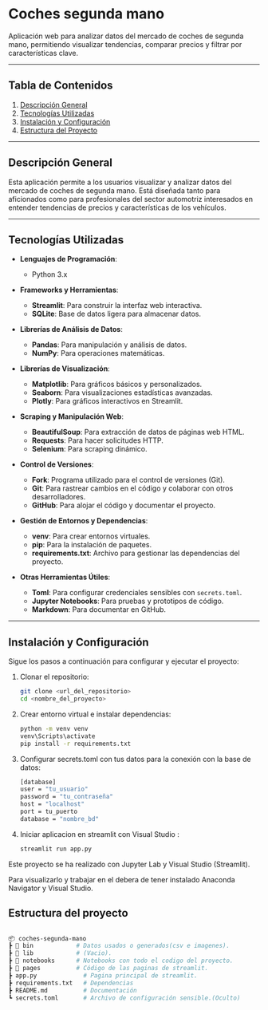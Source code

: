 # **Coches segunda mano**  
Aplicación web para analizar datos del mercado de coches de segunda mano, permitiendo visualizar tendencias, comparar precios y filtrar por características clave.  

---

## **Tabla de Contenidos**  
1. [Descripción General](#descripción-general)  
2. [Tecnologías Utilizadas](#tecnologías-utilizadas)  
3. [Instalación y Configuración](#instalación-y-configuración)  
4. [Estructura del Proyecto](#estructura-del-proyecto)  

---

## **Descripción General**  
Esta aplicación permite a los usuarios visualizar y analizar datos del mercado de coches de segunda mano. Está diseñada tanto para aficionados como para profesionales del sector automotriz interesados en entender tendencias de precios y características de los vehículos.  

---

## **Tecnologías Utilizadas**  

- **Lenguajes de Programación**:  
  - Python 3.x  

- **Frameworks y Herramientas**:  
  - **Streamlit**: Para construir la interfaz web interactiva.  
  - **SQLite**: Base de datos ligera para almacenar datos.  

- **Librerías de Análisis de Datos**:  
  - **Pandas**: Para manipulación y análisis de datos.  
  - **NumPy**: Para operaciones matemáticas.  

- **Librerías de Visualización**:  
  - **Matplotlib**: Para gráficos básicos y personalizados.  
  - **Seaborn**: Para visualizaciones estadísticas avanzadas.  
  - **Plotly**: Para gráficos interactivos en Streamlit.  

- **Scraping y Manipulación Web**:  
  - **BeautifulSoup**: Para extracción de datos de páginas web HTML.  
  - **Requests**: Para hacer solicitudes HTTP.  
  - **Selenium**: Para scraping dinámico.  

- **Control de Versiones**:
  - **Fork**: Programa utilizado para el control de versiones (Git).
  - **Git**: Para rastrear cambios en el código y colaborar con otros desarrolladores.  
  - **GitHub**: Para alojar el código y documentar el proyecto.  

- **Gestión de Entornos y Dependencias**:  
  - **venv**: Para crear entornos virtuales.  
  - **pip**: Para la instalación de paquetes.  
  - **requirements.txt**: Archivo para gestionar las dependencias del proyecto.  

- **Otras Herramientas Útiles**:  
  - **Toml**: Para configurar credenciales sensibles con `secrets.toml`.  
  - **Jupyter Notebooks**: Para pruebas y prototipos de código.  
  - **Markdown**: Para documentar en GitHub.  
 

---

## **Instalación y Configuración**  
Sigue los pasos a continuación para configurar y ejecutar el proyecto:  

1. Clonar el repositorio:  
   ```bash
   git clone <url_del_repositorio>
   cd <nombre_del_proyecto>

2. Crear entorno virtual e instalar dependencias:  
   ```bash
   python -m venv venv
   venv\Scripts\activate
   pip install -r requirements.txt

3. Configurar secrets.toml con tus datos para la conexión con la base de datos:  
   ```bash
   [database]
   user = "tu_usuario"
   password = "tu_contraseña"
   host = "localhost"
   port = tu_puerto
   database = "nombre_bd"

4. Iniciar aplicacion en streamlit con Visual Studio :  
   ```bash
   streamlit run app.py

Este proyecto se ha realizado con Jupyter Lab y Visual Studio (Streamlit).

Para visualizarlo y trabajar en el debera de tener instalado Anaconda Navigator y Visual Studio.

## **Estructura del proyecto**  
  ```bash

📦 coches-segunda-mano
 ┣ 📂 bin            # Datos usados o generados(csv e imagenes).
 ┣ 📂 lib            # (Vacio).
 ┣ 📂 notebooks      # Notebooks con todo el codigo del proyecto.
 ┣ 📂 pages          # Código de las paginas de streamlit.
 ┣ app.py             # Pagina principal de streamlit.
 ┣ requirements.txt   # Dependencias
 ┣ README.md          # Documentación
 ┗ secrets.toml       # Archivo de configuración sensible.(Oculto)



